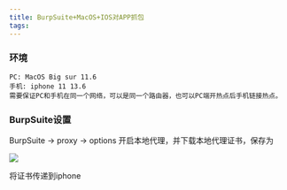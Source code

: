 ```yaml
---
title: BurpSuite+MacOS+IOS对APP抓包
tags:
---
```


### 环境

```
PC: MacOS Big sur 11.6
手机: iphone 11 13.6
需要保证PC和手机在同一个网络，可以是同一个路由器，也可以PC端开热点后手机链接热点。
```

### BurpSuite设置

BurpSuite -> proxy -> options 开启本地代理，并下载本地代理证书，保存为

![](/Users/bytedance/Desktop/Note/github/booleflow_source_code/source/_drafts/BurpSuite-MacOS-IOS对APP抓包/本地代理证书.png)

将证书传递到iphone





